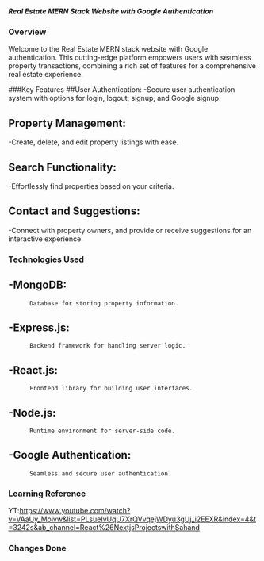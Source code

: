##### Real Estate MERN Stack Website with Google Authentication

### Overview
Welcome to the Real Estate MERN stack website with Google authentication. This cutting-edge platform empowers users with seamless property transactions, combining a rich set of features for a comprehensive real estate experience.


###Key Features
##User Authentication:
-Secure user authentication system with options for login, logout, signup, and Google signup.
## Property Management:
-Create, delete, and edit property listings with ease.
## Search Functionality:
-Effortlessly find properties based on your criteria.
## Contact and Suggestions:
-Connect with property owners, and provide or receive suggestions for an interactive experience.


### Technologies Used
## -MongoDB: 
          Database for storing property information.
## -Express.js:
          Backend framework for handling server logic.
## -React.js: 
          Frontend library for building user interfaces.
## -Node.js: 
          Runtime environment for server-side code.
## -Google Authentication: 
          Seamless and secure user authentication.

### Learning Reference
  YT:https://www.youtube.com/watch?v=VAaUy_Moivw&list=PLsueIvUqU7XrQVvqejWDyu3gUj_i2EEXR&index=4&t=3242s&ab_channel=React%26NextjsProjectswithSahand

### Changes Done
